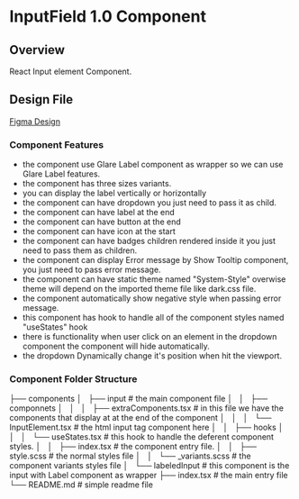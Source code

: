 # InputField 1.0 Component

## Overview

React Input element Component.

## Design File
[Figma Design](https://www.figma.com/file/Q3aIuqsK0HWrUrOElSFEIb/TORCH-Glare-V1.4.3?type=design&node-id=1820-419072&mode=dev)


### Component Features

- the component use Glare Label component as wrapper so we can use Glare Label features.
- the component has three sizes variants.
- you can display the label vertically or horizontally
- the component can have dropdown you just need to pass it as child.
- the component can have label at the end
- the component can have button at the end
- the component can have icon at the start
- the component can have badges children rendered inside it you just need to pass them as children.
- the component can display Error message by Show Tooltip component, you just need to pass error message.
- the component can have static theme named "System-Style" overwise theme will depend on the imported theme file like dark.css file.
- the component automatically show negative style when passing error message.
- this component has hook to handle all of the component styles named "useStates" hook
- there is functionality when user click on an element in the dropdown component the component will hide automatically.
- the dropdown Dynamically change it's position when hit the viewport.


### Component Folder Structure

├── components
│   ├── input                          # the main component file
│   │   ├── componnets 
│   │   │   ├── extraComponents.tsx    # in this file we have the components that display at at the end of the component
│   │   │   └── InputElement.tsx       # the html input tag component here
│   │   ├── hooks
│   │   │   └── useStates.tsx          # this hook to handle the deferent component styles.
│   │   ├── index.tsx                  # the component entry file.
│   │   ├── style.scss                 # the normal styles file
│   │   └── _variants.scss             # the component variants styles file
│   └── labeledInput                   # this component is the input with Label component as wrapper
├── index.tsx                          # the main entry file
└── README.md                          # simple readme file
